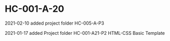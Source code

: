 # HC-001-A-20

2021-02-10 added project folder HC-005-A-P3

2021-01-17 added Project folder HC-001-A21-P2 HTML-CSS Basic Template

